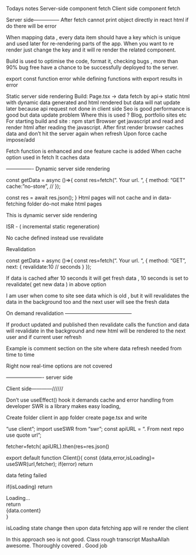 Todays notes
Server-side component fetch
Client side component fetch

Server side—————
After fetch cannot print object directly in react html if do there will be error

When mapping data ,  every data item should have a key which is unique and used later for re-rendering parts of the app. When you want to re render just change the key and it will re render the related component.

Build is used to optimise the code, format it, checking bugs , more than 90% bug free have a chance to be successfully deployed to the server.

export const function error while defining functions with export results in error


Static server side rendering
Build:
Page.tsx -> data fetch by api-> static html with dynamic data generated and html rendered but data will nat update later because api request not done in client side
Seo is good performance is good but data update problem 
Where this is used ? Blog, portfolio sites etc
For starting build and site : npm start
Browser get javascript and read and render html after reading the javascript.
After first render browser caches data and don’t hit the server again when refresh 
Upon force cache impose/add

Fetch function is enhanced and one feature cache is added
When cache option used in fetch
It caches data

—————-
Dynamic server side rendering


const getData = async ()=>{
const res=fetch(“. Your url. “, {
method: “GET”
cache:”no-store”, //
});

const res = await res.json();
}
Html pages will not cache and in data-fetching folder do-not make html pages

This is dynamic server side rendering 

ISR - ( incremental static regeneration)

No cache defined instead use revalidate

Revalidation 

const getData = async ()=>{
const res=fetch(“. Your url. “, {
method: “GET”,
next: { 
revalidate:10 // seconds
}
});

If data is cached after 10 seconds it will get fresh data , 10 seconds is set to revalidate( get new data ) in above option

I am user when come to site see data which is old , but it will revalidates the data in the background too and the next user will see the fresh data

On demand revalidation
—————————————

If product updated and published then revalidate calls the function and data will revalidate in the background and new html will be rendered to the next user and if current user refresh 


Example is comment section on the site where data refresh needed from time to time

Right now real-time options are not covered

———————- server side

Client side————//////

Don’t use useEffect() hook it demands cache and error handling from developer 
SWR is a library makes easy loading, 

Create folder client in app folder
create page.tsx and write

“use client”;
import useSWR from “swr”;
const apiURL = “.  From next repo use quote url”;

fetcher=fetch( apiURL).then(res=res.json()

export default  function Client(){
const {data,error,isLoading}= useSWR(url,fetcher);
if(error) return <div>data feting failed</div>

if(isLoading) return <div>Loading…</div>
  return <div>{data.content}</div>
}

isLoading state change then upon data fetching  app will re render the client

In this approach seo is not good.
Class rough transcript
MashaAllah awesome. Thoroughly covered . Good job
